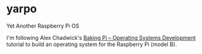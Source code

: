 yarpo
=====

Yet Another Raspberry Pi OS

I'm following Alex Chadwick's
[Baking Pi – Operating Systems Development](http://www.cl.cam.ac.uk/projects/raspberrypi/tutorials/os/)
tutorial to build an operating system for the Raspberry Pi (model B).
